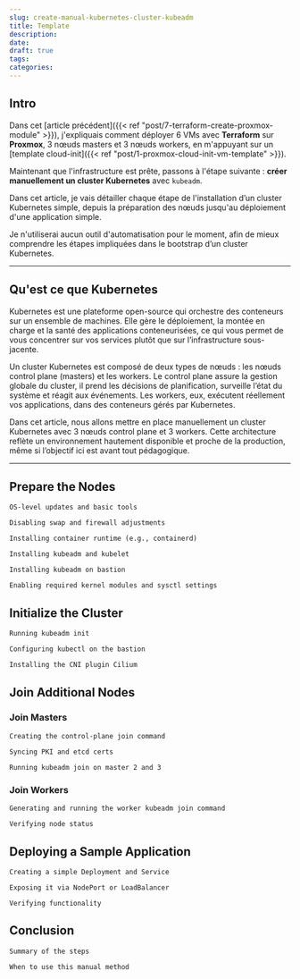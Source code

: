 ```yaml
---
slug: create-manual-kubernetes-cluster-kubeadm
title: Template
description: 
date: 
draft: true
tags: 
categories:
---
```


## Intro

Dans cet [article précédent]({{< ref "post/7-terraform-create-proxmox-module" >}}), j'expliquais comment déployer 6 VMs avec **Terraform** sur **Proxmox**, 3 nœuds masters et 3 nœuds workers, en m'appuyant sur un [template cloud-init]({{< ref "post/1-proxmox-cloud-init-vm-template" >}}).

Maintenant que l'infrastructure est prête, passons à l'étape suivante : **créer manuellement un cluster Kubernetes** avec `kubeadm`.

Dans cet article, je vais détailler chaque étape de l'installation d’un cluster Kubernetes simple, depuis la préparation des nœuds jusqu'au déploiement d'une application simple.

Je n'utiliserai aucun outil d'automatisation pour le moment, afin de mieux comprendre les étapes impliquées dans le bootstrap d’un cluster Kubernetes.

---
## Qu'est ce que Kubernetes

Kubernetes est une plateforme open-source qui orchestre des conteneurs sur un ensemble de machines. Elle gère le déploiement, la montée en charge et la santé des applications conteneurisées, ce qui vous permet de vous concentrer sur vos services plutôt que sur l’infrastructure sous-jacente.

Un cluster Kubernetes est composé de deux types de nœuds : les nœuds control plane (masters) et les workers. Le control plane assure la gestion globale du cluster, il prend les décisions de planification, surveille l’état du système et réagit aux événements. Les workers, eux, exécutent réellement vos applications, dans des conteneurs gérés par Kubernetes.

Dans cet article, nous allons mettre en place manuellement un cluster Kubernetes avec 3 nœuds control plane et 3 workers. Cette architecture reflète un environnement hautement disponible et proche de la production, même si l’objectif ici est avant tout pédagogique.

---
## Prepare the Nodes

    OS-level updates and basic tools

    Disabling swap and firewall adjustments

    Installing container runtime (e.g., containerd)

    Installing kubeadm and kubelet

    Installing kubeadm on bastion

    Enabling required kernel modules and sysctl settings

## Initialize the Cluster

    Running kubeadm init

    Configuring kubectl on the bastion

    Installing the CNI plugin Cilium


## Join Additional Nodes

### 	Join Masters

    Creating the control-plane join command

    Syncing PKI and etcd certs

    Running kubeadm join on master 2 and 3
### 	Join Workers

    Generating and running the worker kubeadm join command

    Verifying node status


## Deploying a Sample Application

    Creating a simple Deployment and Service

    Exposing it via NodePort or LoadBalancer

    Verifying functionality

## Conclusion

    Summary of the steps

    When to use this manual method



